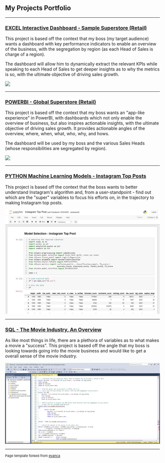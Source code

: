 ## My Projects Portfolio

---

### [EXCEL Interactive Dashboard - Sample Superstore (Retail)](/Excel_Dashboard.md)
This project is based off the context that my boss (my target audience) wants a dashboard with key performance indicators to enable an overview of the business, with the segregation by region (as each Head of Sales is charge of a region).

The dashboard will allow him to dynamically extract the relevant KPIs while speaking to each Head of Sales to get deeper insights as to why the metrics is so, with the ultimate objective of driving sales growth.

<a href="https://theworldatmyfingertips.github.io/Excel_Dashboard.html"><img src="images/Excel-Dashboard.gif?raw=true"/>
  </a>

---

### [POWERBI - Global Superstore (Retail)](/PowerBI.md)
This project is based off the context that my boss wants an "app-like experience" in PowerBI, with dashboards which not only enable the overview of business, but also inspires actionable insights, with the ultimate objective of driving sales growth. It provides actionable angles of the overview, where, when, what, who, why, and hows.

The dashboard will be used by my boss and the various Sales Heads (whose responsibilities are segregated by region).

<a href="https://theworldatmyfingertips.github.io/PowerBI.html"><img src="images/PowerBI-gif.gif?raw=true"/>
  </a>

---

### [PYTHON Machine Learning Models - Instagram Top Posts](python.md)
This project is based off the context that the boss wants to better understand Instagram's algorithm and, from a user-standpoint - find out which are the "super" variables to focus his efforts on, in the trajectory to making Instagram top posts.

<a href="https://theworldatmyfingertips.github.io/python.html"><img src="images/python/Jupyter notebook snapshot.JPG">
  </a>

---

### [SQL - The Movie Industry, An Overview](sql.md)
As like most things in life, there are a plethora of variables as to what makes a movie a "success". This project is based off the angle that my boss is looking towards going into the movie business and would like to get a overall sense of the movie industry.

<a href="https://theworldatmyfingertips.github.io/sql.html"><img src="images/SQL/Sql Code.JPG">
  </a>

---
<p style="font-size:11px">Page template forked from <a href="https://github.com/evanca/quick-portfolio">evanca</a></p>
<!-- Remove above link if you don't want to attibute -->

